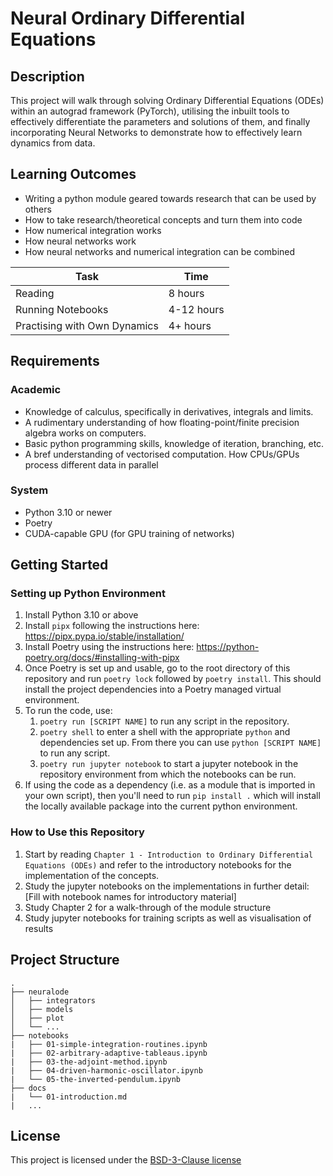 # Neural Ordinary Differential Equations

## Description

This project will walk through solving Ordinary Differential Equations (ODEs)
within an autograd framework (PyTorch), utilising the inbuilt tools to effectively
differentiate the parameters and solutions of them, and finally incorporating
Neural Networks to demonstrate how to effectively learn dynamics from data.

## Learning Outcomes

- Writing a python module geared towards research that can be used by others
- How to take research/theoretical concepts and turn them into code
- How numerical integration works
- How neural networks work
- How neural networks and numerical integration can be combined

| Task                         | Time       |
|------------------------------|------------|
| Reading                      | 8 hours    |
| Running Notebooks            | 4-12 hours |
| Practising with Own Dynamics | 4+ hours   |

## Requirements

### Academic

- Knowledge of calculus, specifically in derivatives, integrals and limits.
- A rudimentary understanding of how floating-point/finite precision algebra works on computers.
- Basic python programming skills, knowledge of iteration, branching, etc.
- A bref understanding of vectorised computation. How CPUs/GPUs process different data in parallel

### System

- Python 3.10 or newer
- Poetry
- CUDA-capable GPU (for GPU training of networks)

## Getting Started

### Setting up Python Environment

1. Install Python 3.10 or above
2. Install `pipx` following the instructions here: <https://pipx.pypa.io/stable/installation/>
3. Install Poetry using the instructions here: <https://python-poetry.org/docs/#installing-with-pipx>
4. Once Poetry is set up and usable, go to the root directory of this repository and run `poetry lock` followed by `poetry install`. This should install the project dependencies into a Poetry managed virtual environment.
5. To run the code, use:
   1. `poetry run [SCRIPT NAME]` to run any script in the repository.
   2. `poetry shell` to enter a shell with the appropriate `python` and dependencies set up. From there you can use `python [SCRIPT NAME]` to run any script.
   3. `poetry run jupyter notebook` to start a jupyter notebook in the repository environment from which the notebooks can be run.
6. If using the code as a dependency (i.e. as a module that is imported in your own script), then you'll need to run `pip install .` which will install the locally available package into the current python environment.

### How to Use this Repository

1. Start by reading `Chapter 1 - Introduction to Ordinary Differential Equations (ODEs)` and refer to the introductory notebooks for the implementation of the concepts.
2. Study the jupyter notebooks on the implementations in further detail: [Fill with notebook names for introductory material]
3. Study Chapter 2 for a walk-through of the module structure
4. Study jupyter notebooks for training scripts as well as visualisation of results

## Project Structure

```log
.
├── neuralode
│   ├── integrators
│   ├── models
│   ├── plot
│   └── ...
├── notebooks
|   ├── 01-simple-integration-routines.ipynb
|   ├── 02-arbitrary-adaptive-tableaus.ipynb
|   ├── 03-the-adjoint-method.ipynb
|   ├── 04-driven-harmonic-oscillator.ipynb
|   └── 05-the-inverted-pendulum.ipynb
├── docs
|   └── 01-introduction.md
|   ...
```

## License

This project is licensed under the [BSD-3-Clause license](LICENSE.md)
